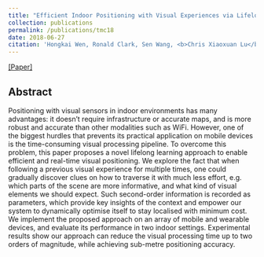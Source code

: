 ```yaml
---
title: "Efficient Indoor Positioning with Visual Experiences via Lifelong Learning"
collection: publications
permalink: /publications/tmc18
date: 2018-06-27
citation: 'Hongkai Wen‚ Ronald Clark‚ Sen Wang‚ <b>Chris Xiaoxuan Lu</b>‚ Bowen Du‚ Wen Hu and Niki Trigoni. <i>In IEEE Transactions on Mobile Computing (TMC), 2018. </i>'
---
```

[[Paper]](https://christopherlu.github.io/files/papers/tmc18.pdf)

## Abstract
Positioning with visual sensors in indoor environments has many advantages: it doesn’t require infrastructure or accurate maps, and is more robust and accurate than other modalities such as WiFi. However, one of the biggest hurdles that prevents its practical application on mobile devices is the time-consuming visual processing pipeline. To overcome this problem, this paper proposes a novel lifelong learning approach to enable efficient and real-time visual positioning. We explore the fact that when following
a previous visual experience for multiple times, one could gradually discover clues on how to traverse it with much less effort, e.g. which parts of the scene are more informative, and what kind of visual elements we should expect. Such second-order information is
recorded as parameters, which provide key insights of the context and empower our system to dynamically optimise itself to stay localised with minimum cost. We implement the proposed approach on an array of mobile and wearable devices, and evaluate its performance in two indoor settings. Experimental results show our approach can reduce the visual processing time up to two orders of magnitude, while achieving sub-metre positioning accuracy.